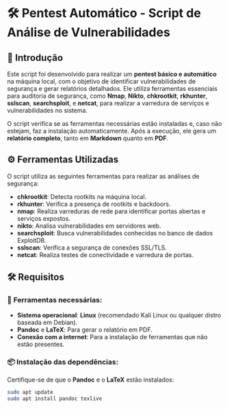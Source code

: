 # 🛠️ **Pentest Automático - Script de Análise de Vulnerabilidades**

## 🚀 **Introdução**

Este script foi desenvolvido para realizar um **pentest básico e automático** na máquina local, com o objetivo de identificar vulnerabilidades de segurança e gerar relatórios detalhados. Ele utiliza ferramentas essenciais para auditoria de segurança, como **Nmap**, **Nikto**, **chkrootkit**, **rkhunter**, **sslscan**, **searchsploit**, e **netcat**, para realizar a varredura de serviços e vulnerabilidades no sistema.

O script verifica se as ferramentas necessárias estão instaladas e, caso não estejam, faz a instalação automaticamente. Após a execução, ele gera um **relatório completo**, tanto em **Markdown** quanto em **PDF**.

## ⚙️ **Ferramentas Utilizadas**

O script utiliza as seguintes ferramentas para realizar as análises de segurança:

- **chkrootkit**: Detecta rootkits na máquina local.
- **rkhunter**: Verifica a presença de rootkits e backdoors.
- **nmap**: Realiza varreduras de rede para identificar portas abertas e serviços expostos.
- **nikto**: Analisa vulnerabilidades em servidores web.
- **searchsploit**: Busca vulnerabilidades conhecidas no banco de dados ExploitDB.
- **sslscan**: Verifica a segurança de conexões SSL/TLS.
- **netcat**: Realiza testes de conectividade e varredura de portas.

## 🛠️ **Requisitos**

### 🔧 **Ferramentas necessárias**:

- **Sistema operacional**: **Linux** (recomendado Kali Linux ou qualquer distro baseada em Debian).
- **Pandoc** e **LaTeX**: Para gerar o relatório em PDF.
- **Conexão com a internet**: Para a instalação de ferramentas que não estão presentes.

### 📦 **Instalação das dependências**:

Certifique-se de que o **Pandoc** e o **LaTeX** estão instalados:

```bash
sudo apt update
sudo apt install pandoc texlive

